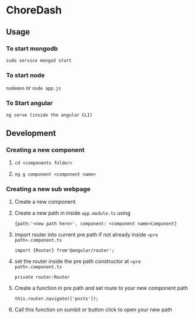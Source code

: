 # ChoreDash

## Usage

### To start mongodb

`sudo service mongod start`

### To start node

`nodemon` or `node app.js`

### To Start angular

`ng serve (inside the angular CLI)`

## Development

### Creating a new component

1. `cd <components folder>`

2. `ng g component <component name>`

### Creating a new sub webpage

1. Create a new component

2. Create a new path in inside `app.module.ts` using

    `{path:'<new path here>', component: <component name>Component}`
    
3. import router into current pre path if not already inside `<pre path>.component.ts`

   `import {Router} from'@angular/router';`
   
4. set the router inside the pre path constructor at `<pre path>.component.ts`

    `private router:Router`
    
5. Create a function in pre path and set route to your new component path

    `this.router.navigate(['posts']);`
    
6. Call this function on sumbit or button click to open your new path
